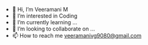 - 👋 Hi, I’m Veeramani M
- 👀 I’m interested in Coding
- 🌱 I’m currently learning ...
- 💞️ I’m looking to collaborate on ...
- 📫 How to reach me veeramanivg9080@gmail.com

<!---
Veeramani124/Veeramani124 is a ✨ special ✨ repository because its `README.md` (this file) appears on your GitHub profile.
You can click the Preview link to take a look at your changes.
--->
